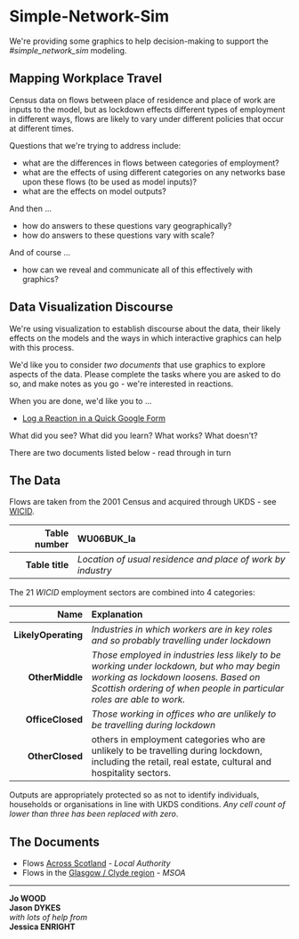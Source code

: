 # Simple-Network-Sim

We're providing some graphics to help decision-making to support the _#simple_network_sim_ modeling.


## Mapping Workplace Travel

Census data on flows between place of residence and place of work are inputs to the model, but as lockdown effects different types of employment in different ways, flows are likely to vary under different policies that occur at different times.

Questions that we're trying to address include:

 * what are the differences in flows between categories of employment?
 * what are the effects of using different categories on any networks base upon these flows (to be used as model inputs)?
 * what are the effects on model outputs?

And then ...
 * how do answers to these questions vary geographically?
 * how do answers to these questions vary with scale?

And of course ...
  * how can we reveal and communicate all of this effectively with graphics?

## Data Visualization Discourse

We're using visualization to establish discourse about the data, their likely effects on the models and the ways in which interactive graphics can help with this process.

We'd like you to consider _two documents_ that use graphics to explore aspects of the data. Please complete the tasks where you are asked to do so, and make notes as you go - we're interested in reactions.

When you are done, we'd like you to ...
 * [Log a Reaction in a Quick Google Form](https://forms.gle/Vifmxv7T9Jpg9aoi6)

What did you see? What did you learn? What works? What doesn't?

There are two documents listed below - read through in turn

## The Data

Flows are taken from the 2001 Census and acquired through UKDS - see [WICID](https://wicid.ukdataservice.ac.uk/).

|Table number|**WU06BUK_la**|
|-:|:--|
|**Table title**|_Location of usual residence and place of work by industry_|

The 21 _WICID_ employment sectors are combined into 4 categories:

|Name|Explanation|
|-:|:--|
|**LikelyOperating**|_Industries in which workers are in key roles and so probably travelling under lockdown_|
|**OtherMiddle**|_Those employed in industries less likely to be working under lockdown, but who may begin working as lockdown loosens. Based on Scottish ordering of when people in particular roles are able to work._|
|**OfficeClosed**|_Those working in offices who are unlikely to be travelling during lockdown_|
|**OtherClosed**|others in employment categories who are unlikely to be travelling during lockdown, including the retail, real estate, cultural and hospitality sectors.|

Outputs are appropriately protected so as not to identify individuals, households or organisations in line with UKDS conditions.
_Any cell count of lower than three has been replaced with zero_.

## The Documents

- Flows [Across Scotland](docs/flow/allScotland.md) - _Local Authority_
- Flows in the [Glasgow / Clyde region](docs/flow/glasgow.md) - _MSOA_

---

**Jo WOOD**<br/>
**Jason DYKES**<br/>
_with lots of help from_<br/>
**Jessica ENRIGHT**
